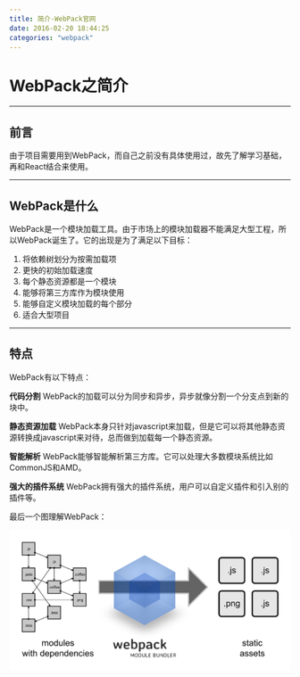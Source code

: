 ```yaml
---
title: 简介-WebPack官网
date: 2016-02-20 18:44:25
categories: "webpack"
---
```

# WebPack之简介

---

## **前言**

由于项目需要用到WebPack，而自己之前没有具体使用过，故先了解学习基础，再和React结合来使用。

---

## **WebPack是什么**

WebPack是一个模块加载工具。由于市场上的模块加载器不能满足大型工程，所以WebPack诞生了。它的出现是为了满足以下目标：
1. 将依赖树划分为按需加载项
2. 更快的初始加载速度
3. 每个静态资源都是一个模块
4. 能够将第三方库作为模块使用
5. 能够自定义模块加载的每个部分
6. 适合大型项目


---

## **特点**

WebPack有以下特点：

**代码分割**
WebPack的加载可以分为同步和异步，异步就像分割一个分支点到新的块中。

**静态资源加载**
WebPack本身只针对javascript来加载，但是它可以将其他静态资源转换成javascript来对待，总而做到加载每一个静态资源。

**智能解析**
WebPack能够智能解析第三方库。它可以处理大多数模块系统比如CommonJS和AMD。

**强大的插件系统**
WebPack拥有强大的插件系统，用户可以自定义插件和引入别的插件等。

最后一个图理解WebPack：

![images](简介-WebPack官网/1-1.png)






